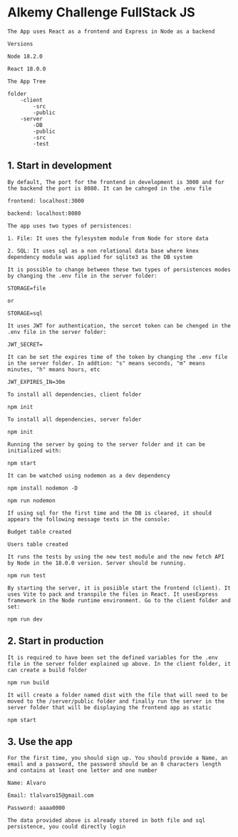 # Alkemy Challenge FullStack JS

```
The App uses React as a frontend and Express in Node as a backend
```

`Versions`

```
Node 18.2.0
```

```
React 18.0.0
```

`The App Tree`

```
folder
    -client
        -src
        -public
    -server
        -DB
        -public
        -src
        -test
```

## 1. Start in development

`By default, The port for the frontend in development is 3000 and for the backend the port is 8080. It can be cahnged in the .env file`

```
frontend: localhost:3000
```

```
backend: localhost:8080
```

`The app uses two types of persistences:`

```
1. File: It uses the fylesystem module from Node for store data
```

```
2. SQL: It uses sql as a non relational data base where knex dependency module was applied for sqlite3 as the DB system
```

`It is possible to change between these two types of persistences modes by changing the .env file in the server folder:`

```
STORAGE=file
```

`or`

```
STORAGE=sql
```

`It uses JWT for authentication, the sercet token can be chenged in the .env file in the server folder:`

```
JWT_SECRET=
```

`It can be set the expires time of the token by changing the .env file in the server folder. In addtion: "s" means seconds, "m" means minutes, "h" means hours, etc`

```
JWT_EXPIRES_IN=30m
```

`To install all dependencies, client folder`

```
npm init
```

`To install all dependencies, server folder`

```
npm init
```

`Running the server by going to the server folder and it can be initialized with:`

```
npm start
```

`It can be watched using nodemon as a dev dependency`

```
npm install nodemon -D
```

```
npm run nodemon
```

`If using sql for the first time and the DB is cleared, it should appears the following message texts in the console:`

```
Budget table created
```

```
Users table created
```

`It runs the tests by using the new test module and the new fetch API by Node in the 18.0.0 version. Server should be running.`

```
npm run test
```

`By starting the server, it is posiible start the frontend (client). It uses Vite to pack and transpile the files in React. It usesExpress framework in the Node runtime environment. Go to the client folder and set:`

```
npm run dev
```

## 2. Start in production

`It is required to have been set the defined variables for the .env file in the server folder explained up above. In the client folder, it can create a build folder`

```
npm run build
```

`It will create a folder named dist with the file that will need to be moved to the /server/public folder and finally run the server in the server folder that will be displaying the frontend app as static`

```
npm start
```

## 3. Use the app

`For the first time, you should sign up. You should provide a Name, an email and a password, the password should be an 8 characters length and contains at least one letter and one number`

```
Name: Alvaro
```

```
Email: tlalvaro15@gmail.com
```

```
Password: aaaa0000
```

`The data provided above is already stored in both file and sql persistence, you could directly login`
